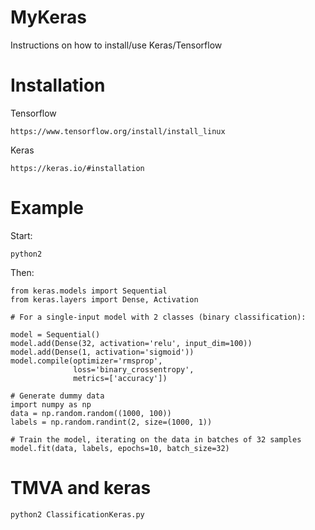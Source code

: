 # MyKeras

Instructions on how to install/use Keras/Tensorflow

Installation
====

Tensorflow

    https://www.tensorflow.org/install/install_linux
    
Keras

    https://keras.io/#installation
    
Example
====

Start:

    python2

Then:

    from keras.models import Sequential
    from keras.layers import Dense, Activation
    
    # For a single-input model with 2 classes (binary classification):
    
    model = Sequential()
    model.add(Dense(32, activation='relu', input_dim=100))
    model.add(Dense(1, activation='sigmoid'))
    model.compile(optimizer='rmsprop',
                  loss='binary_crossentropy',
                  metrics=['accuracy'])
    
    # Generate dummy data
    import numpy as np
    data = np.random.random((1000, 100))
    labels = np.random.randint(2, size=(1000, 1))
    
    # Train the model, iterating on the data in batches of 32 samples
    model.fit(data, labels, epochs=10, batch_size=32)

    
    
TMVA and keras
====

    python2 ClassificationKeras.py
    
    